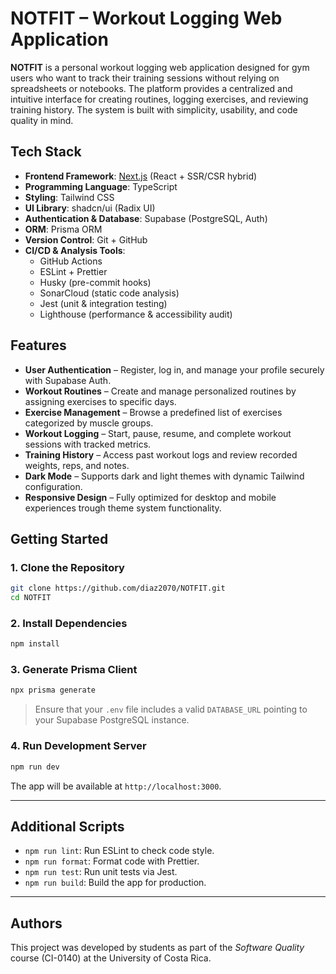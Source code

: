 # NOTFIT – Workout Logging Web Application

**NOTFIT** is a personal workout logging web application designed for gym users who want to track their training sessions without relying on spreadsheets or notebooks. The platform provides a centralized and intuitive interface for creating routines, logging exercises, and reviewing training history. The system is built with simplicity, usability, and code quality in mind.

## Tech Stack

- **Frontend Framework**: [Next.js](https://nextjs.org/) (React + SSR/CSR hybrid)
- **Programming Language**: TypeScript
- **Styling**: Tailwind CSS
- **UI Library**: shadcn/ui (Radix UI)
- **Authentication & Database**: Supabase (PostgreSQL, Auth)
- **ORM**: Prisma ORM
- **Version Control**: Git + GitHub
- **CI/CD & Analysis Tools**:
  - GitHub Actions
  - ESLint + Prettier
  - Husky (pre-commit hooks)
  - SonarCloud (static code analysis)
  - Jest (unit & integration testing)
  - Lighthouse (performance & accessibility audit)

## Features

- **User Authentication** – Register, log in, and manage your profile securely with Supabase Auth.
- **Workout Routines** – Create and manage personalized routines by assigning exercises to specific days.
- **Exercise Management** – Browse a predefined list of exercises categorized by muscle groups.
- **Workout Logging** – Start, pause, resume, and complete workout sessions with tracked metrics.
- **Training History** – Access past workout logs and review recorded weights, reps, and notes.
- **Dark Mode** – Supports dark and light themes with dynamic Tailwind configuration.
- **Responsive Design** – Fully optimized for desktop and mobile experiences trough theme system functionality.

## Getting Started

### 1. Clone the Repository

```bash
git clone https://github.com/diaz2070/NOTFIT.git
cd NOTFIT
```

### 2. Install Dependencies

```bash
npm install
```

### 3. Generate Prisma Client

```bash
npx prisma generate
```

> Ensure that your `.env` file includes a valid `DATABASE_URL` pointing to your Supabase PostgreSQL instance.

### 4. Run Development Server

```bash
npm run dev
```

The app will be available at `http://localhost:3000`.

---

## Additional Scripts

- `npm run lint`: Run ESLint to check code style.
- `npm run format`: Format code with Prettier.
- `npm run test`: Run unit tests via Jest.
- `npm run build`: Build the app for production.

---

## Authors

This project was developed by students as part of the _Software Quality_ course (CI-0140) at the University of Costa Rica.
